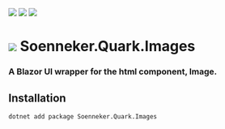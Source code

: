 ﻿[![](https://img.shields.io/nuget/v/soenneker.quark.images.svg?style=for-the-badge)](https://www.nuget.org/packages/soenneker.quark.images/)
[![](https://img.shields.io/github/actions/workflow/status/soenneker/soenneker.quark.images/publish-package.yml?style=for-the-badge)](https://github.com/soenneker/soenneker.quark.images/actions/workflows/publish-package.yml)
[![](https://img.shields.io/nuget/dt/soenneker.quark.images.svg?style=for-the-badge)](https://www.nuget.org/packages/soenneker.quark.images/)

# ![](https://user-images.githubusercontent.com/4441470/224455560-91ed3ee7-f510-4041-a8d2-3fc093025112.png) Soenneker.Quark.Images
### A Blazor UI wrapper for the html component, Image.

## Installation

```
dotnet add package Soenneker.Quark.Images
```
